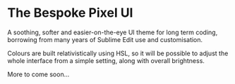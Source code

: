 # The Bespoke Pixel UI

A soothing, softer and easier-on-the-eye UI theme for long term coding, borrowing from many years of Sublime Edit use and customisation.

Colours are built relativistically using HSL, so it will be possible to adjust the whole interface from a simple setting, along with overall brightness.

More to come soon...
